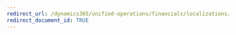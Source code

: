 ```yaml
---
redirect_url: /dynamics365/unified-operations/financials/localizations/austria
redirect_document_id: TRUE 
--- 
```

